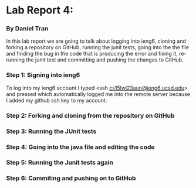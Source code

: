 # Lab Report 4:
### By Daniel Tran


In this lab report we are going to talk about logging into ieng6, cloning and forking a repository on GitHub, running the junit tests, going into the the file and finding the bug in the code that is producing the error and fixing it, re-running the junit test and committing and pushing the changes to GitHub.

### Step 1: Signing into ieng6
To log into my ieng6 account I typed <ssh cs15lwi23aun@ieng6.ucsd.edu> and pressed <enter> which automatically logged me into the remote server because I added my github ssh key to my account.


### Step 2: Forking and cloning from the repository on GitHub

  


### Step 3: Running the JUnit tests


### Step 4: Going into the java file and editing the code


### Step 5: Running the Junit tests again


### Step 6: Commiting and pushing on to GitHub

